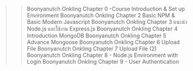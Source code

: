 >>Boonyanutch Onkling Chapter 0 -Course Introduction & Set up Environment
>>Boonyanutch Onkling Chapter 2 Basic NPM & Basic Modern Javascript
>>Boonyanutch Onkling Chapter 3 แนะนำ Node.js และใช้งาน Express.js
>>Boonyanutch Onkling Chapter 4 Introduction MongoDB
>>Boonyanutch Onkling Chapter 5 Advance Mongoose
>>Boonyanutch Onkling Chapter 6 Upload File
>>Boonyanutch Onkling Chapter 7 Upload File (2)
>>Boonyanutch Onkling Chapter 8 - Node.js Environment with Login
>>Boonyanutch Onkling Chapter 9 - User Authentication
